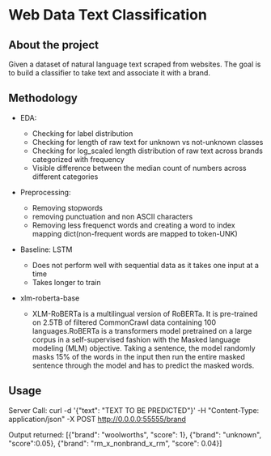 # Web Data Text Classification

## About the project

Given a dataset of natural language text scraped from websites. The goal is to build a classifier to take text and
associate it with a brand.

## Methodology
* EDA: 
    * Checking for label distribution
    * Checking for length of raw text for unknown vs not-unknown classes
    * Checking for log_scaled length distribution of raw text across brands categorized with frequency
    * Visible difference between the median count of numbers across different categories
    
* Preprocessing:
    * Removing stopwords
    * removing punctuation and non ASCII characters
    * Removing less frequenct words and creating a word to index mapping dict(non-frequent words are mapped to token-UNK)

* Baseline: LSTM
    * Does not perform well with sequential data as it takes one input at a time
    * Takes longer to train
    
* xlm-roberta-base
    * XLM-RoBERTa is a multilingual version of RoBERTa. It is pre-trained on 2.5TB of filtered CommonCrawl data containing 100 languages.RoBERTa is a transformers model pretrained on a large corpus in a self-supervised fashion with the Masked language modeling (MLM) objective. Taking a sentence, the model randomly masks 15% of the words in the input then run the entire masked sentence through the model and has to predict the masked words.
    
## Usage

Server Call:
curl -d '{"text": "TEXT TO BE PREDICTED"}' -H "Content-Type: application/json" -X POST http://0.0.0.0:55555/brand

Output returned:
[{"brand": "woolworths", "score": 1}, {"brand": "unknown", "score":0.05}, {"brand": "rm_x_nonbrand_x_rm", "score": 0.04}]
